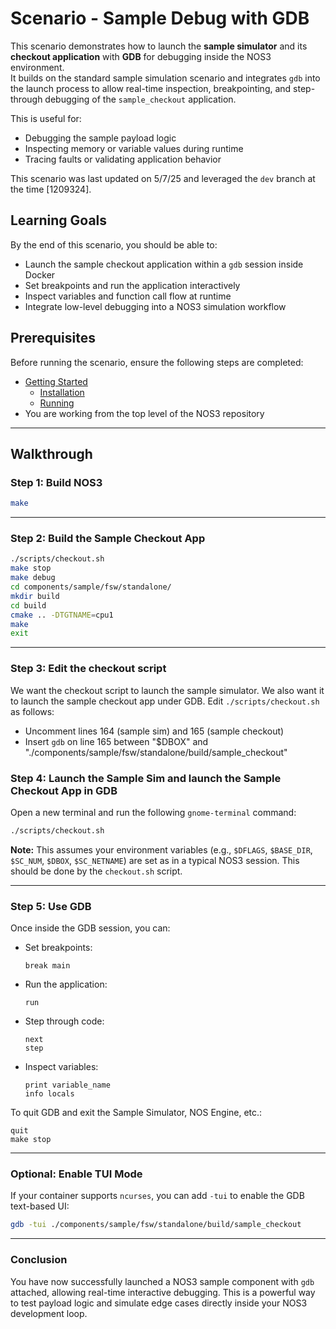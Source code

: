 
# Scenario - Sample Debug with GDB

This scenario demonstrates how to launch the **sample simulator** and its **checkout application** with **GDB** for debugging inside the NOS3 environment.  
It builds on the standard sample simulation scenario and integrates `gdb` into the launch process to allow real-time inspection, breakpointing, and step-through debugging of the `sample_checkout` application.

This is useful for:
* Debugging the sample payload logic
* Inspecting memory or variable values during runtime
* Tracing faults or validating application behavior

This scenario was last updated on 5/7/25 and leveraged the `dev` branch at the time [1209324].

## Learning Goals

By the end of this scenario, you should be able to:

* Launch the sample checkout application within a `gdb` session inside Docker
* Set breakpoints and run the application interactively
* Inspect variables and function call flow at runtime
* Integrate low-level debugging into a NOS3 simulation workflow

## Prerequisites

Before running the scenario, ensure the following steps are completed:
* [Getting Started](./Getting_Started.md)
  * [Installation](./Getting_Started.md#installation)
  * [Running](./Getting_Started.md#running)
* You are working from the top level of the NOS3 repository

---

## Walkthrough

### Step 1: Build NOS3

```bash
make
```

---
### Step 2: Build the Sample Checkout App

```bash
./scripts/checkout.sh
make stop
make debug
cd components/sample/fsw/standalone/
mkdir build
cd build
cmake .. -DTGTNAME=cpu1
make
exit
```

---
### Step 3: Edit the checkout script

We want the checkout script to launch the sample simulator.
We also want it to launch the sample checkout app under GDB.
Edit `./scripts/checkout.sh` as follows:
- Uncomment lines 164 (sample sim) and 165 (sample checkout)
- Insert `gdb` on line 165 between "$DBOX" and "./components/sample/fsw/standalone/build/sample_checkout"

### Step 4: Launch the Sample Sim and launch the Sample Checkout App in GDB

Open a new terminal and run the following `gnome-terminal` command:

```bash
./scripts/checkout.sh
```

**Note:** This assumes your environment variables (e.g., `$DFLAGS`, `$BASE_DIR`, `$SC_NUM`, `$DBOX`, `$SC_NETNAME`) are set as in a typical NOS3 session.
This should be done by the `checkout.sh` script.

---
### Step 5: Use GDB

Once inside the GDB session, you can:

* Set breakpoints:
  ```gdb
  break main
  ```
* Run the application:
  ```gdb
  run
  ```
* Step through code:
  ```gdb
  next
  step
  ```
* Inspect variables:
  ```gdb
  print variable_name
  info locals
  ```

To quit GDB and exit the Sample Simulator, NOS Engine, etc.:
```gdb
quit
make stop
```

---
### Optional: Enable TUI Mode

If your container supports `ncurses`, you can add `-tui` to enable the GDB text-based UI:

```bash
gdb -tui ./components/sample/fsw/standalone/build/sample_checkout
```

---
### Conclusion

You have now successfully launched a NOS3 sample component with `gdb` attached, allowing real-time interactive debugging. This is a powerful way to test payload logic and simulate edge cases directly inside your NOS3 development loop.
